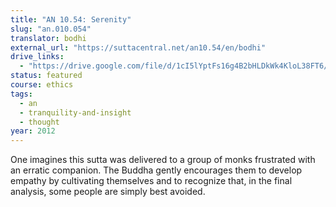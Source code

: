 ```yaml
---
title: "AN 10.54: Serenity"
slug: "an.010.054"
translator: bodhi
external_url: "https://suttacentral.net/an10.54/en/bodhi"
drive_links:
  - "https://drive.google.com/file/d/1cI5lYptFs16g4B2bHLDkWk4KloL38FT6/view?usp=drivesdk"
status: featured
course: ethics
tags:
  - an
  - tranquility-and-insight
  - thought
year: 2012
---
```


One imagines this sutta was delivered to a group of monks frustrated with an erratic companion. The Buddha gently encourages them to develop empathy by cultivating themselves and to recognize that, in the final analysis, some people are simply best avoided.

